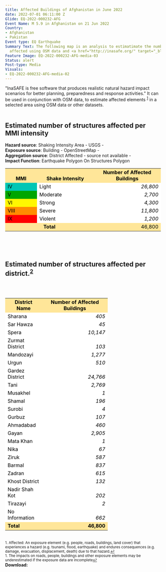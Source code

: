 ```yaml
---
title: Affected Buildings of Afghanistan in June 2022
date: 2022-07-01 06:11:00 Z
Glide: EQ-2022-000232-AFG
Event Name: M 5.9 in Afghanistan on 21 Jun 2022
Country:
- Afghanistan
- Pakistan
Event type: EQ Earthquake
Summary Text: The following map is an analysis to estimatimate the number of structures
  affected using OSM data and <a href="http://inasafe.org/" target="_blank">InaSafe</a>.
Feature Image: EQ-2022-000232-AFG-media-03
Status: alert
Post-type: Media
Visuals:
- EQ-2022-000232-AFG-media-02
---
```


"InaSAFE is free software that produces realistic natural hazard impact scenarios for better planning, preparedness and response activities." It can be used in conjunction with OSM data, to estimate affected elements <sup><a href="#fn1" id="ref1">1</a></sup> in a selected area using OSM data or other datasets.
<br>
<br>
<h2>Estimated number of structures affected per MMI intensity</h2>

<b>Hazard source</b>: Shaking Intensity Area - USGS -<br>
<b>Exposure source</b>: Building - OpenStreetMap -<br>
<b>Aggregation source</b>: District Affected - source not available -<br>
<b>Impact Function</b>: Earthquake Polygon On Structures Polygon<br>

<table border="0" cellspacing="0"><colgroup width="119"></colgroup> <colgroup width="213"></colgroup> <colgroup width="258"></colgroup>
<tbody>
<tr>
<td align="center" valign="bottom" height="19" bgcolor="#FFE699"><strong><span style="color: #000000;">MMI</span></strong></td>
<td align="center" valign="bottom" bgcolor="#FFE699"><strong><span style="color: #000000;">Shake Intensity</span></strong></td>
<td align="center" valign="bottom" bgcolor="#FFE699"><strong><span style="color: #000000;">Number of Affected Buildings</span></strong></td>
</tr>
<tr>
<td align="left" valign="bottom" bgcolor="#00C6B5" height="19"><span style="color: #000000;">IV</span></td>
<td align="left" valign="bottom" bgcolor="#FFFFFF"><span style="color: #000000;">Light</span></td>
<td align="right" valign="bottom" bgcolor="#FFFFFF"><em><span style="color: #000000;">26,800</span></em></td>
</tr>
<tr>
<td align="left" valign="bottom" bgcolor="#00A600" height="19"><span style="color: #000000;">V</span></td>
<td align="left" valign="bottom" bgcolor="#FFFFFF"><span style="color: #000000;">Moderate</span></td>
<td align="right" valign="bottom" bgcolor="#FFFFFF"><em><span style="color: #000000;">2,700</span></em></td>
</tr>
<tr>
<td align="left" valign="bottom" bgcolor="#FFF701" height="19"><span style="color: #000000;">VI</span></td>
<td align="left" valign="bottom" bgcolor="#FFFFFF"><span style="color: #000000;">Strong</span></td>
<td align="right" valign="bottom" bgcolor="#FFFFFF"><em><span style="color: #000000;">4,300</span></em></td>
</tr>
<tr>
<td align="left" valign="bottom" bgcolor="#FF8D01" height="19"><span style="color: #000000;">VIII</span></td>
<td align="left" valign="bottom" bgcolor="#FFFFFF"><span style="color: #000000;">Severe</span></td>
<td align="right" valign="bottom" bgcolor="#FFFFFF"><em><span style="color: #000000;">11,800</span></em></td>
</tr>
<tr>
<td align="left" valign="bottom" bgcolor="#FF0101" height="19"><span style="color: #000000;">IX</span></td>
<td align="left" valign="bottom" bgcolor="#FFFFFF"><span style="color: #000000;">Violent</span></td>
<td align="right" valign="bottom" bgcolor="#FFFFFF"><em><span style="color: #000000;">1,200</span></em></td>
</tr>
<tr>
<td colspan="2" align="center" valign="bottom" bgcolor="#FFE699" height="19"><strong><span style="color: #000000;">Total</span></strong></td>
<td align="right" valign="bottom" bgcolor="#FFE699"><span style="color: #000000;">46,800</span></td>
</tr>
</tbody>
</table>
<p>&nbsp;</p>

 <br>

<h2>Estimated number of structures affected per district.<sup><a href="#fn2" id="ref2">2</a></h2>
<br>
<br>
<table border="0" cellspacing="0"><colgroup width="119"></colgroup> <colgroup width="213"></colgroup>
<tbody>
<tr>
<td align="center" valign="bottom" bgcolor="#FFE699" height="19"><strong><span style="color: #000000;">District Name</span></strong></td>
<td align="center" valign="bottom" bgcolor="#FFE699"><strong><span style="color: #000000;">Number of Affected Buildings</span></strong></td>
</tr>
<tr>
<td align="left" valign="bottom" bgcolor="#FFFFFF" height="19"><span style="color: #000000;">Sharana</span></td>
<td align="right" valign="bottom" bgcolor="#FFFFFF"><em><span style="color: #000000;">405</span></em></td>
</tr>
<tr>
<td align="left" valign="bottom" bgcolor="#FFFFFF" height="19"><span style="color: #000000;">Sar Hawza</span></td>
<td align="right" valign="bottom" bgcolor="#FFFFFF"><em><span style="color: #000000;">45</span></em></td>
</tr>
<tr>
<td align="left" valign="bottom" bgcolor="#FFFFFF" height="19"><span style="color: #000000;">Spera</span></td>
<td align="right" valign="bottom" bgcolor="#FFFFFF"><em><span style="color: #000000;">10,147</span></em></td>
</tr>
<tr>
<td align="left" valign="bottom" bgcolor="#FFFFFF" height="19"><span style="color: #000000;">Zurmat District</span></td>
<td align="right" valign="bottom" bgcolor="#FFFFFF"><em><span style="color: #000000;">103</span></em></td>
</tr>
<tr>
<td align="left" valign="bottom" bgcolor="#FFFFFF" height="19"><span style="color: #000000;">Mandozayi</span></td>
<td align="right" valign="bottom" bgcolor="#FFFFFF"><em><span style="color: #000000;">1,277</span></em></td>
</tr>
<tr>
<td align="left" valign="bottom" bgcolor="#FFFFFF" height="19"><span style="color: #000000;">Urgun</span></td>
<td align="right" valign="bottom" bgcolor="#FFFFFF"><em><span style="color: #000000;">510</span></em></td>
</tr>
<tr>
<td align="left" valign="bottom" bgcolor="#FFFFFF" height="19"><span style="color: #000000;">Gardez District</span></td>
<td align="right" valign="bottom" bgcolor="#FFFFFF"><em><span style="color: #000000;">24,766</span></em></td>
</tr>
<tr>
<td align="left" valign="bottom" bgcolor="#FFFFFF" height="19"><span style="color: #000000;">Tani</span></td>
<td align="right" valign="bottom" bgcolor="#FFFFFF"><em><span style="color: #000000;">2,769</span></em></td>
</tr>
<tr>
<td align="left" valign="bottom" bgcolor="#FFFFFF" height="19"><span style="color: #000000;">Musakhel</span></td>
<td align="right" valign="bottom" bgcolor="#FFFFFF"><em><span style="color: #000000;">1</span></em></td>
</tr>
<tr>
<td align="left" valign="bottom" bgcolor="#FFFFFF" height="19"><span style="color: #000000;">Shamal</span></td>
<td align="right" valign="bottom" bgcolor="#FFFFFF"><em><span style="color: #000000;">196</span></em></td>
</tr>
<tr>
<td align="left" valign="bottom" bgcolor="#FFFFFF" height="19"><span style="color: #000000;">Surobi</span></td>
<td align="right" valign="bottom" bgcolor="#FFFFFF"><em><span style="color: #000000;">4</span></em></td>
</tr>
<tr>
<td align="left" valign="bottom" bgcolor="#FFFFFF" height="19"><span style="color: #000000;">Gurbuz</span></td>
<td align="right" valign="bottom" bgcolor="#FFFFFF"><em><span style="color: #000000;">107</span></em></td>
</tr>
<tr>
<td align="left" valign="bottom" bgcolor="#FFFFFF" height="19"><span style="color: #000000;">Ahmadabad</span></td>
<td align="right" valign="bottom" bgcolor="#FFFFFF"><em><span style="color: #000000;">460</span></em></td>
</tr>
<tr>
<td align="left" valign="bottom" bgcolor="#FFFFFF" height="19"><span style="color: #000000;">Gayan</span></td>
<td align="right" valign="bottom" bgcolor="#FFFFFF"><em><span style="color: #000000;">2,905</span></em></td>
</tr>
<tr>
<td align="left" valign="bottom" bgcolor="#FFFFFF" height="19"><span style="color: #000000;">Mata Khan</span></td>
<td align="right" valign="bottom" bgcolor="#FFFFFF"><em><span style="color: #000000;">1</span></em></td>
</tr>
<tr>
<td align="left" valign="bottom" bgcolor="#FFFFFF" height="19"><span style="color: #000000;">Nika</span></td>
<td align="right" valign="bottom" bgcolor="#FFFFFF"><em><span style="color: #000000;">67</span></em></td>
</tr>
<tr>
<td align="left" valign="bottom" bgcolor="#FFFFFF" height="19"><span style="color: #000000;">Ziruk</span></td>
<td align="right" valign="bottom" bgcolor="#FFFFFF"><em><span style="color: #000000;">587</span></em></td>
</tr>
<tr>
<td align="left" valign="bottom" bgcolor="#FFFFFF" height="19"><span style="color: #000000;">Barmal</span></td>
<td align="right" valign="bottom" bgcolor="#FFFFFF"><em><span style="color: #000000;">837</span></em></td>
</tr>
<tr>
<td align="left" valign="bottom" bgcolor="#FFFFFF" height="19"><span style="color: #000000;">Zadran</span></td>
<td align="right" valign="bottom" bgcolor="#FFFFFF"><em><span style="color: #000000;">615</span></em></td>
</tr>
<tr>
<td align="left" valign="bottom" bgcolor="#FFFFFF" height="19"><span style="color: #000000;">Khost District</span></td>
<td align="right" valign="bottom" bgcolor="#FFFFFF"><em><span style="color: #000000;">132</span></em></td>
</tr>
<tr>
<td align="left" valign="bottom" bgcolor="#FFFFFF" height="19"><span style="color: #000000;">Nadir Shah Kot</span></td>
<td align="right" valign="bottom" bgcolor="#FFFFFF"><em><span style="color: #000000;">202</span></em></td>
</tr>
<tr>
<td align="left" valign="bottom" bgcolor="#FFFFFF" height="19"><span style="color: #000000;">Tirazayi</span></td>
<td align="right" valign="bottom" bgcolor="#FFFFFF"><em><span style="color: #000000;">2</span></em></td>
</tr>
<tr>
<td align="left" valign="bottom" bgcolor="#FFFFFF" height="19"><span style="color: #000000;">No Information</span></td>
<td align="right" valign="bottom" bgcolor="#FFFFFF"><em><span style="color: #000000;">662</span></em></td>
</tr>
<tr>
<td align="left" valign="bottom" bgcolor="#FFE699" height="19"><strong><span style="color: #000000;">Total</span></strong></td>
<td align="right" valign="bottom" bgcolor="#FFE699"><strong><span style="color: #000000;">46,800</span></strong></td>
</tr>
</tbody>
</table>
 <br>
<sup id="fn1">1. Affected: An exposure element (e.g. people, roads, buildings, land
cover) that experiences a hazard (e.g. tsunami, flood, earthquake) and
endures consequences (e.g. damage, evacuation, displacement, death)
due to that hazard.<a href="#ref1">↩</a></sup> <br>
<sup id="fn2">1. The impacts on roads, people, buildings and other exposure elements may be underestimated if the exposure data are incomplete<a href="#ref2">↩</a></sup>


 <br>
<b>Download:</b>